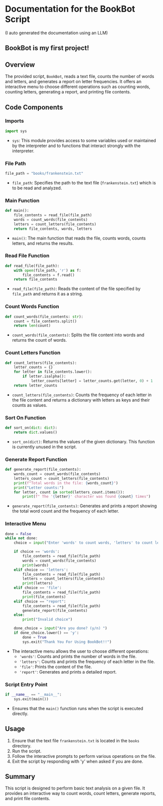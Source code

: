 # Documentation for the BookBot Script
(I auto generated the documentation using an LLM)
## BookBot is my first project!

## Overview
The provided script, `BookBot`, reads a text file, counts the number of words and letters, and generates a report on letter frequencies. It offers an interactive menu to choose different operations such as counting words, counting letters, generating a report, and printing file contents.

## Code Components

### Imports
```python
import sys
```
- `sys`: This module provides access to some variables used or maintained by the interpreter and to functions that interact strongly with the interpreter.

### File Path
```python
file_path = "books/frankenstein.txt"
```
- `file_path`: Specifies the path to the text file (`frankenstein.txt`) which is to be read and analyzed.

### Main Function
```python
def main():
    file_contents = read_file(file_path)
    words = count_words(file_contents)
    letters = count_letters(file_contents)
    return file_contents, words, letters
```
- `main()`: The main function that reads the file, counts words, counts letters, and returns the results.

### Read File Function
```python
def read_file(file_path):
    with open(file_path, 'r') as f:
        file_contents = f.read()
    return file_contents
```
- `read_file(file_path)`: Reads the content of the file specified by `file_path` and returns it as a string.

### Count Words Function
```python
def count_words(file_contents: str):
    count = file_contents.split()
    return len(count)
```
- `count_words(file_contents)`: Splits the file content into words and returns the count of words.

### Count Letters Function
```python
def count_letters(file_contents):
    letter_counts = {}
    for letter in file_contents.lower():
        if letter.isalpha():
            letter_counts[letter] = letter_counts.get(letter, 0) + 1
    return letter_counts
```
- `count_letters(file_contents)`: Counts the frequency of each letter in the file content and returns a dictionary with letters as keys and their counts as values.

### Sort On Function
```python
def sort_on(dict: dict):
    return dict.values()
```
- `sort_on(dict)`: Returns the values of the given dictionary. This function is currently unused in the script.

### Generate Report Function
```python
def generate_report(file_contents):
    words_count = count_words(file_contents)
    letters_count = count_letters(file_contents)
    print(f"Total words in the file: {words_count}")
    print("Letter counts:")
    for letter, count in sorted(letters_count.items()):
        print(f" The '{letter}' character was found {count} times")
```
- `generate_report(file_contents)`: Generates and prints a report showing the total word count and the frequency of each letter.

### Interactive Menu
```python
done = False
while not done:
    choice = input("Enter 'words' to count words, 'letters' to count letters, enter 'report' to generate report, or 'file' to print file contents: ")

    if choice == 'words':
        file_contents = read_file(file_path)
        words = count_words(file_contents)
        print(words)
    elif choice == 'letters':
        file_contents = read_file(file_path)
        letters = count_letters(file_contents)
        print(letters)
    elif choice == 'file':
        file_contents = read_file(file_path)
        print(file_contents)
    elif choice == "report":
        file_contents = read_file(file_path)
        generate_report(file_contents)
    else:
        print("Invalid choice")

    done_choice = input("Are you done? (y/n) ")
    if done_choice.lower() == 'y':
        done = True
        sys.exit("Thank You For Using BookBot!!")
```
- The interactive menu allows the user to choose different operations:
  - `'words'`: Counts and prints the number of words in the file.
  - `'letters'`: Counts and prints the frequency of each letter in the file.
  - `'file'`: Prints the content of the file.
  - `'report'`: Generates and prints a detailed report.

### Script Entry Point
```python
if __name__ == "__main__":
    sys.exit(main())
```
- Ensures that the `main()` function runs when the script is executed directly.

## Usage
1. Ensure that the text file `frankenstein.txt` is located in the `books` directory.
2. Run the script.
3. Follow the interactive prompts to perform various operations on the file.
4. Exit the script by responding with 'y' when asked if you are done.

## Summary
This script is designed to perform basic text analysis on a given file. It provides an interactive way to count words, count letters, generate reports, and print file contents.